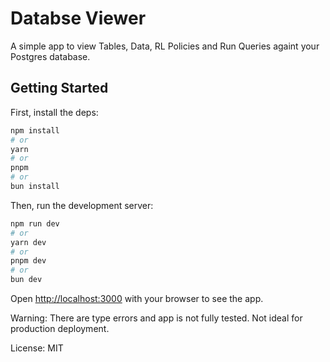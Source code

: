 # Databse Viewer
A simple app to view Tables, Data, RL Policies and Run Queries againt your Postgres database.

## Getting Started
First, install the deps:

```bash
npm install
# or
yarn
# or
pnpm
# or
bun install
```

Then, run the development server:

```bash
npm run dev
# or
yarn dev
# or
pnpm dev
# or
bun dev
```

Open [http://localhost:3000](http://localhost:3000) with your browser to see the app.

Warning: There are type errors and app is not fully tested. Not ideal for production deployment.

License: MIT
